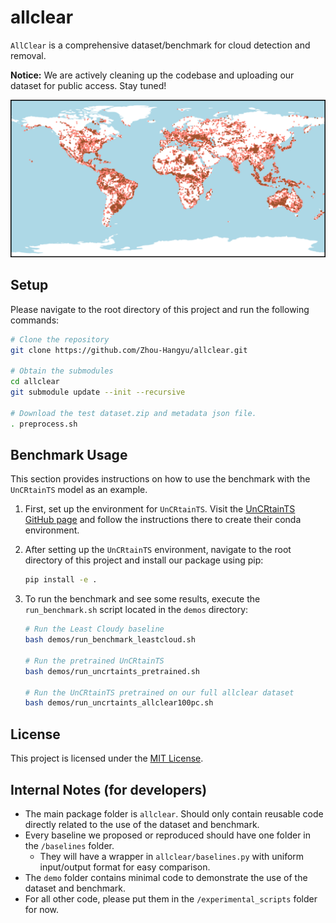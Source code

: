 # allclear

`AllClear` is a comprehensive dataset/benchmark for cloud detection and removal. 

**Notice:** We are actively cleaning up the codebase and uploading our dataset for public access. Stay tuned!

![Geographical distribution of AllClear](images/allclear.svg)

## Setup
<!-- `AllClear` comes with minimal package requirements. It can be easily installed using pip. 
Please navigate to the root directory of this project and run the following commands:

```bash
pip install -e .
``` -->

Please navigate to the root directory of this project and run the following commands:
```bash
# Clone the repository
git clone https://github.com/Zhou-Hangyu/allclear.git

# Obtain the submodules
cd allclear
git submodule update --init --recursive

# Download the test dataset.zip and metadata json file.
. preprocess.sh
```

## Benchmark Usage

This section provides instructions on how to use the benchmark with the `UnCRtainTS` model as an example.

1. First, set up the environment for `UnCRtainTS`. Visit the [UnCRtainTS GitHub page](https://github.com/PatrickTUM/UnCRtainTS) and follow the instructions there to create their conda environment.

2. After setting up the `UnCRtainTS` environment, navigate to the root directory of this project and install our package using pip:

    ```bash
    pip install -e .
    ```

3. To run the benchmark and see some results, execute the `run_benchmark.sh` script located in the `demos` directory:

    ```bash
    # Run the Least Cloudy baseline
    bash demos/run_benchmark_leastcloud.sh 

    # Run the pretrained UnCRtainTS
    bash demos/run_uncrtaints_pretrained.sh 

    # Run the UnCRtainTS pretrained on our full allclear dataset 
    bash demos/run_uncrtaints_allclear100pc.sh 
    ```

## License

This project is licensed under the [MIT License](LICENSE).


## Internal Notes (for developers)
* The main package folder is `allclear`. Should only contain reusable code directly related to the use of the dataset and benchmark.
* Every baseline we proposed or reproduced should have one folder in the `/baselines` folder.
  * They will have a wrapper in `allclear/baselines.py` with uniform input/output format for easy comparison.
* The `demo` folder contains minimal code to demonstrate the use of the dataset and benchmark.
* For all other code, please put them in the `/experimental_scripts` folder for now.